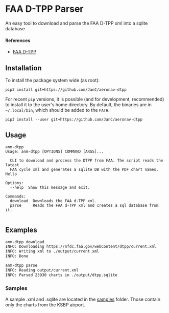 
# FAA D-TPP Parser


An easy tool to download and parse the FAA D-TPP xml into a sqlite database

#### References
- [FAA D-TPP](https://www.faa.gov/air_traffic/flight_info/aeronav/digital_products/dtpp/search/)


## Installation


To install the package system wide (as root):

```
pip3 install git+https://github.com/JanC/aeronav-dtpp
```

For recent `pip` versions, it is possible (and for development, recommended) to
install it to the user's home directory. By default, the binaries are in
`~/.local/bin`, which should be added to the `PATH`.

```
pip3 install --user git+https://github.com/JanC/aeronav-dtpp
```

## Usage


```
anm-dtpp
Usage: anm-dtpp [OPTIONS] COMMAND [ARGS]...

  CLI to download and process the DTPP from FAA. The script reads the latest
  FAA cycle xml and generates a sqlite DB with the PDF chart names. Hello

Options:
  --help  Show this message and exit.

Commands:
  download  Downloads the FAA d-TPP xml.
  parse     Reads the FAA d-TPP xml and creates a sql database from it.
  
```

## Examples



```bash
anm-dtpp download
INFO: Downloading https://nfdc.faa.gov/webContent/dtpp/current.xml
INFO: Writing xml to ./output/current.xml
INFO: Done
```

```bash
anm-dtpp parse
INFO: Reading output/current.xml
INFO: Parsed 23930 charts in ./output/dtpp.sqlite
```

### Samples

A sample .xml and .sqlite are located in the [samples](samples) folder. Those contain only the charts from the KSBP airport.